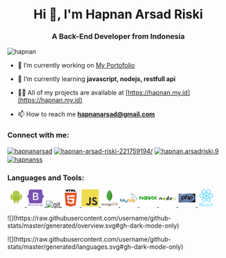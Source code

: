 <h1 align="center">Hi 👋, I'm Hapnan Arsad Riski</h1>
<h3 align="center">A Back-End Developer from Indonesia</h3>

<p align="left"> <img src="https://komarev.com/ghpvc/?username=hapnan&label=Profile%20views&color=0e75b6&style=flat" alt="hapnan" /> </p>

- 🔭 I’m currently working on [My Portofolio](https://github.com/hapnan/masterPortfolio)

- 🌱 I’m currently learning **javascript, nodejs, restfull api**

- 👨‍💻 All of my projects are available at [https://hapnan.my.id](https://hapnan.my.id)

- 📫 How to reach me **hapnanarsad@gmail.com**

<h3 align="left">Connect with me:</h3>
<p align="left">
<a href="https://twitter.com/hapnanarsad" target="blank"><img align="center" src="https://raw.githubusercontent.com/rahuldkjain/github-profile-readme-generator/master/src/images/icons/Social/twitter.svg" alt="hapnanarsad" height="30" width="40" /></a>
<a href="https://linkedin.com/in/hapnan-arsad-riski-221759194/" target="blank"><img align="center" src="https://raw.githubusercontent.com/rahuldkjain/github-profile-readme-generator/master/src/images/icons/Social/linked-in-alt.svg" alt="hapnan-arsad-riski-221759194/" height="30" width="40" /></a>
<a href="https://fb.com/hapnan.arsadriski.9" target="blank"><img align="center" src="https://raw.githubusercontent.com/rahuldkjain/github-profile-readme-generator/master/src/images/icons/Social/facebook.svg" alt="hapnan.arsadriski.9" height="30" width="40" /></a>
<a href="https://instagram.com/hapnanss" target="blank"><img align="center" src="https://raw.githubusercontent.com/rahuldkjain/github-profile-readme-generator/master/src/images/icons/Social/instagram.svg" alt="hapnanss" height="30" width="40" /></a>
</p>

<h3 align="left">Languages and Tools:</h3>
<p align="left"> <a href="https://developer.android.com" target="_blank" rel="noreferrer"> <img src="https://raw.githubusercontent.com/devicons/devicon/master/icons/android/android-original-wordmark.svg" alt="android" width="40" height="40"/> </a> <a href="https://getbootstrap.com" target="_blank" rel="noreferrer"> <img src="https://raw.githubusercontent.com/devicons/devicon/master/icons/bootstrap/bootstrap-plain-wordmark.svg" alt="bootstrap" width="40" height="40"/> </a> <a href="https://git-scm.com/" target="_blank" rel="noreferrer"> <img src="https://www.vectorlogo.zone/logos/git-scm/git-scm-icon.svg" alt="git" width="40" height="40"/> </a> <a href="https://www.w3.org/html/" target="_blank" rel="noreferrer"> <img src="https://raw.githubusercontent.com/devicons/devicon/master/icons/html5/html5-original-wordmark.svg" alt="html5" width="40" height="40"/> </a> <a href="https://developer.mozilla.org/en-US/docs/Web/JavaScript" target="_blank" rel="noreferrer"> <img src="https://raw.githubusercontent.com/devicons/devicon/master/icons/javascript/javascript-original.svg" alt="javascript" width="40" height="40"/> </a> <a href="https://www.mongodb.com/" target="_blank" rel="noreferrer"> <img src="https://raw.githubusercontent.com/devicons/devicon/master/icons/mongodb/mongodb-original-wordmark.svg" alt="mongodb" width="40" height="40"/> </a> <a href="https://www.mysql.com/" target="_blank" rel="noreferrer"> <img src="https://raw.githubusercontent.com/devicons/devicon/master/icons/mysql/mysql-original-wordmark.svg" alt="mysql" width="40" height="40"/> </a> <a href="https://www.nginx.com" target="_blank" rel="noreferrer"> <img src="https://raw.githubusercontent.com/devicons/devicon/master/icons/nginx/nginx-original.svg" alt="nginx" width="40" height="40"/> </a> <a href="https://nodejs.org" target="_blank" rel="noreferrer"> <img src="https://raw.githubusercontent.com/devicons/devicon/master/icons/nodejs/nodejs-original-wordmark.svg" alt="nodejs" width="40" height="40"/> </a> <a href="https://www.php.net" target="_blank" rel="noreferrer"> <img src="https://raw.githubusercontent.com/devicons/devicon/master/icons/php/php-original.svg" alt="php" width="40" height="40"/> </a> <a href="https://reactjs.org/" target="_blank" rel="noreferrer"> <img src="https://raw.githubusercontent.com/devicons/devicon/master/icons/react/react-original-wordmark.svg" alt="react" width="40" height="40"/> </a> </p>

<p>![](https://raw.githubusercontent.com/username/github-stats/master/generated/overview.svg#gh-dark-mode-only)</p>

<p>![](https://raw.githubusercontent.com/username/github-stats/master/generated/languages.svg#gh-dark-mode-only)</p>
